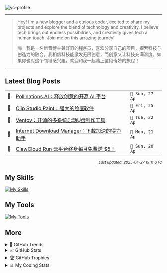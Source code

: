 ![yc-profile](./resource/profile-banner.gif)

---

> Hey! I'm a new blogger and a curious coder, excited to share my projects and explore the blend of technology and creativity. I believe tech brings out endless possibilities, and creativity gives tech a human touch. Join me on this amazing journey!
> 
> 嗨！我是一名新晋博主兼好奇的程序员，喜欢分享自己的项目，探索科技与创造力的融合。我相信科技能激发无限创意，而创意又让科技充满温度。如果你也对这个领域感兴趣，欢迎和我一起踏上这段奇妙的旅程！
---

<!-- BLOG-POSTS:START -->
## Latest Blog Posts

<table>
<tr>
  <td>📝</td>
  <td><a href='https://ninblog.ycstation.work/post/25042701/'>Pollinations.AI：释放创意的开源 AI 平台</a></td>
  <td><code>📅 Sun, 27 Ap</code></td>
</tr>
<tr>
  <td>📝</td>
  <td><a href='https://ninblog.ycstation.work/post/25042501/'>Clip Studio Paint：强大的绘画软件</a></td>
  <td><code>📅 Fri, 25 Ap</code></td>
</tr>
<tr>
  <td>📝</td>
  <td><a href='https://ninblog.ycstation.work/post/25042201/'>Ventoy：开源的多系统启动U盘制作工具</a></td>
  <td><code>📅 Tue, 22 Ap</code></td>
</tr>
<tr>
  <td>📝</td>
  <td><a href='https://ninblog.ycstation.work/post/25042101/'>Internet Download Manager：下载加速的得力助手</a></td>
  <td><code>📅 Mon, 21 Ap</code></td>
</tr>
<tr>
  <td>📝</td>
  <td><a href='https://ninblog.ycstation.work/post/25042001/'>ClawCloud Run 云平台终身每月免费送 $5！</a></td>
  <td><code>📅 Sun, 20 Ap</code></td>
</tr>
</table>

<p align='right'><sup><i>Last updated: 2025-04-27 19:11 UTC</i></sup></p>

<!-- BLOG-POSTS:END -->

## My Skills

[![My Skills](https://skillicons.dev/icons?i=java,kotlin,nodejs,discordjs,bots,django,docker,html,css,js,bootstrap,jquery,electron,express,flask,gcp,git,githubactions,kafka,markdown,mongodb,mysql,npm,python,redis,spring,yarn&perline=10)](https://skillicons.dev)

## My Tools

[![My Tools](https://skillicons.dev/icons?i=androidstudio,apple,arch,arduino,bash,cloudflare,codepen,debian,discord,github,gmail,heroku,idea,instagram,linkedin,linux,mastodon,mint,notion,postman,powershell,raspberrypi,stackoverflow,twitter,ubuntu,vercel,vscode,webstorm,windows&perline=10)](https://skillicons.dev)

## More

<details>

  <summary>🌟 GitHub Trends</summary>

  <a href="#">![Github stats](https://api.githubtrends.io/user/svg/9guest/langs?time_range=one_year&include_private=True&loc_metric=changed&compact=True&theme=classic)</a>
  <a href="#">![Top Langs](https://api.githubtrends.io/user/svg/9guest/repos?time_range=one_year&group=other&loc_metric=changed&theme=classic)</a>

</details>

<details>

  <summary>📈 GitHub Stats</summary>

  | <a href="#"><img align="center" src="https://github-readme-stats.vercel.app/api?username=9guest&show_icons=true&include_all_commits=true&theme=transparent&hide_border=true" alt="9guest's github stats" /></a> | <a href="#"><img align="center" src="https://github-readme-stats.vercel.app/api/top-langs/?username=9guest&layout=compact&theme=transparent&hide_border=true" /></a> |
| ------------- | ------------- |

</details>

<details>

  <summary>🏆 GitHub Trophies</summary>

  ![My GitHub trophies](https://github-profile-trophy.vercel.app/?username=9guest&theme=radical&no-frame=true&no-bg=true)

</details>

<details>
  
  <summary>📊 My Coding Stats</summary>
 
  <br>

  ![My's WakaTime stats](https://github-readme-stats.vercel.app/api/wakatime?username=kyuguest\&layout=compact)
  
  <!--START_SECTION:waka-->
![Code Time](http://img.shields.io/badge/Code%20Time-48%20hrs%207%20mins-blue)

![Profile Views](http://img.shields.io/badge/Profile%20Views-241-blue)

📅 **I'm Most Productive on Friday** 

```text
Monday                   0 commits           ░░░░░░░░░░░░░░░░░░░░░░░░░   00.00 % 
Tuesday                  0 commits           ░░░░░░░░░░░░░░░░░░░░░░░░░   00.00 % 
Wednesday                1 commits           ██████░░░░░░░░░░░░░░░░░░░   25.00 % 
Thursday                 0 commits           ░░░░░░░░░░░░░░░░░░░░░░░░░   00.00 % 
Friday                   2 commits           ████████████░░░░░░░░░░░░░   50.00 % 
Saturday                 1 commits           ██████░░░░░░░░░░░░░░░░░░░   25.00 % 
Sunday                   0 commits           ░░░░░░░░░░░░░░░░░░░░░░░░░   00.00 % 
```


📊 **This Week I Spent My Time On** 

```text
🕑︎ Time Zone: Asia/Kuala_Lumpur

💬 Programming Languages: 
Other                    37 hrs 7 mins       █████████████████████░░░░   83.95 % 
Markdown                 4 hrs 19 mins       ██░░░░░░░░░░░░░░░░░░░░░░░   09.76 % 
YAML                     1 hr 55 mins        █░░░░░░░░░░░░░░░░░░░░░░░░   04.37 % 
XML                      24 mins             ░░░░░░░░░░░░░░░░░░░░░░░░░   00.91 % 
JavaScript               20 mins             ░░░░░░░░░░░░░░░░░░░░░░░░░   00.76 % 

🔥 Editors: 
Chrome                   35 hrs 21 mins      ████████████████████░░░░░   79.94 % 
Edge                     3 hrs 57 mins       ██░░░░░░░░░░░░░░░░░░░░░░░   08.97 % 
Cursor                   1 hr 46 mins        █░░░░░░░░░░░░░░░░░░░░░░░░   04.03 % 
VS Code                  1 hr 14 mins        █░░░░░░░░░░░░░░░░░░░░░░░░   02.80 % 
Histre                   1 hr 8 mins         █░░░░░░░░░░░░░░░░░░░░░░░░   02.57 % 

🐱‍💻 Projects: 
ghostty                  6 hrs 44 mins       ████░░░░░░░░░░░░░░░░░░░░░   15.24 % 
kose-font                5 hrs 27 mins       ███░░░░░░░░░░░░░░░░░░░░░░   12.34 % 
9guest                   5 hrs 3 mins        ███░░░░░░░░░░░░░░░░░░░░░░   11.45 % 
desktop-wakatime         3 hrs 41 mins       ██░░░░░░░░░░░░░░░░░░░░░░░   08.35 % 
rustdesk                 3 hrs 28 mins       ██░░░░░░░░░░░░░░░░░░░░░░░   07.85 % 

💻 Operating System: 
Windows                  41 hrs 30 mins      ███████████████████████░░   93.85 % 
Linux                    1 hr 31 mins        █░░░░░░░░░░░░░░░░░░░░░░░░   03.43 % 
Unknown OS               1 hr 8 mins         █░░░░░░░░░░░░░░░░░░░░░░░░   02.57 % 
Mac                      3 mins              ░░░░░░░░░░░░░░░░░░░░░░░░░   00.15 % 
```

**I Mostly Code in HTML** 

```text
HTML                     2 repos             ████████████░░░░░░░░░░░░░   50.00 % 
JavaScript               1 repo              ██████░░░░░░░░░░░░░░░░░░░   25.00 % 
CSS                      1 repo              ██████░░░░░░░░░░░░░░░░░░░   25.00 % 
```




 Last Updated on 27/04/2025 18:13:26 UTC
<!--END_SECTION:waka-->

</details>
